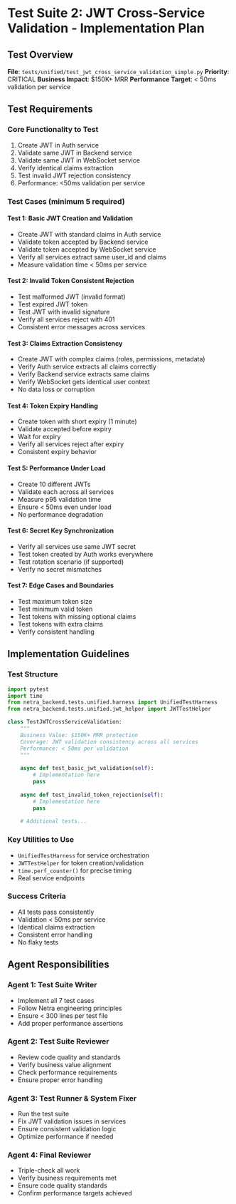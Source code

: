# Test Suite 2: JWT Cross-Service Validation - Implementation Plan

## Test Overview
**File**: `tests/unified/test_jwt_cross_service_validation_simple.py`
**Priority**: CRITICAL
**Business Impact**: $150K+ MRR
**Performance Target**: < 50ms validation per service

## Test Requirements

### Core Functionality to Test
1. Create JWT in Auth service
2. Validate same JWT in Backend service
3. Validate same JWT in WebSocket service
4. Verify identical claims extraction
5. Test invalid JWT rejection consistency
6. Performance: <50ms validation per service

### Test Cases (minimum 5 required)

#### Test 1: Basic JWT Creation and Validation
- Create JWT with standard claims in Auth service
- Validate token accepted by Backend service
- Validate token accepted by WebSocket service
- Verify all services extract same user_id and claims
- Measure validation time < 50ms per service

#### Test 2: Invalid Token Consistent Rejection
- Test malformed JWT (invalid format)
- Test expired JWT token
- Test JWT with invalid signature
- Verify all services reject with 401
- Consistent error messages across services

#### Test 3: Claims Extraction Consistency
- Create JWT with complex claims (roles, permissions, metadata)
- Verify Auth service extracts all claims correctly
- Verify Backend service extracts same claims
- Verify WebSocket gets identical user context
- No data loss or corruption

#### Test 4: Token Expiry Handling
- Create token with short expiry (1 minute)
- Validate accepted before expiry
- Wait for expiry
- Verify all services reject after expiry
- Consistent expiry behavior

#### Test 5: Performance Under Load
- Create 10 different JWTs
- Validate each across all services
- Measure p95 validation time
- Ensure < 50ms even under load
- No performance degradation

#### Test 6: Secret Key Synchronization
- Verify all services use same JWT secret
- Test token created by Auth works everywhere
- Test rotation scenario (if supported)
- Verify no secret mismatches

#### Test 7: Edge Cases and Boundaries
- Test maximum token size
- Test minimum valid token
- Test tokens with missing optional claims
- Test tokens with extra claims
- Verify consistent handling

## Implementation Guidelines

### Test Structure
```python
import pytest
import time
from netra_backend.tests.unified.harness import UnifiedTestHarness
from netra_backend.tests.unified.jwt_helper import JWTTestHelper

class TestJWTCrossServiceValidation:
    """
    Business Value: $150K+ MRR protection
    Coverage: JWT validation consistency across all services
    Performance: < 50ms per validation
    """
    
    async def test_basic_jwt_validation(self):
        # Implementation here
        pass
    
    async def test_invalid_token_rejection(self):
        # Implementation here
        pass
    
    # Additional tests...
```

### Key Utilities to Use
- `UnifiedTestHarness` for service orchestration
- `JWTTestHelper` for token creation/validation
- `time.perf_counter()` for precise timing
- Real service endpoints

### Success Criteria
- All tests pass consistently
- Validation < 50ms per service
- Identical claims extraction
- Consistent error handling
- No flaky tests

## Agent Responsibilities

### Agent 1: Test Suite Writer
- Implement all 7 test cases
- Follow Netra engineering principles
- Ensure < 300 lines per test file
- Add proper performance assertions

### Agent 2: Test Suite Reviewer
- Review code quality and standards
- Verify business value alignment
- Check performance requirements
- Ensure proper error handling

### Agent 3: Test Runner & System Fixer
- Run the test suite
- Fix JWT validation issues in services
- Ensure consistent validation logic
- Optimize performance if needed

### Agent 4: Final Reviewer
- Triple-check all work
- Verify business requirements met
- Ensure code quality standards
- Confirm performance targets achieved